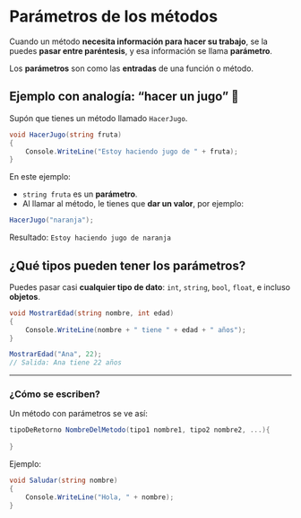 # Parámetros de los métodos

Cuando un método **necesita información para hacer su trabajo**, se la puedes **pasar entre paréntesis**, y esa información se llama **parámetro**.

Los **parámetros** son como las **entradas** de una función o método.


## Ejemplo con analogía: “hacer un jugo” 🧃

Supón que tienes un método llamado `HacerJugo`.

```csharp
void HacerJugo(string fruta)
{
    Console.WriteLine("Estoy haciendo jugo de " + fruta);
}
```

En este ejemplo:

* `string fruta` es un **parámetro**.
* Al llamar al método, le tienes que **dar un valor**, por ejemplo:

```csharp
HacerJugo("naranja");
```

Resultado:
`Estoy haciendo jugo de naranja`


## ¿Qué tipos pueden tener los parámetros?

Puedes pasar casi **cualquier tipo de dato**: `int`, `string`, `bool`, `float`, e incluso **objetos**.

```csharp
void MostrarEdad(string nombre, int edad)
{
    Console.WriteLine(nombre + " tiene " + edad + " años");
}

MostrarEdad("Ana", 22);
// Salida: Ana tiene 22 años
```

---

### ¿Cómo se escriben?

Un método con parámetros se ve así:

```csharp
tipoDeRetorno NombreDelMetodo(tipo1 nombre1, tipo2 nombre2, ...){
    
}
```

Ejemplo:

```csharp
void Saludar(string nombre)
{
    Console.WriteLine("Hola, " + nombre);
}
```